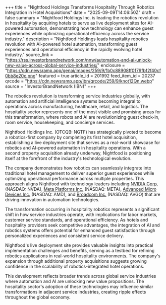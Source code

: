 +++
title = "Nightfood Holdings Transforms Hospitality Through Robotics Integration in Hotel Acquisitions"
date = "2025-09-09T14:06:50Z"
draft = false
summary = "Nightfood Holdings Inc. is leading the robotics revolution in hospitality by acquiring hotels to serve as live deployment sites for AI-powered automation, demonstrating how technology can enhance guest experiences while optimizing operational efficiency across the service industry."
description = "Nightfood Holdings leads hospitality robotics revolution with AI-powered hotel automation, transforming guest experiences and operational efficiency in the rapidly evolving hotel industry."
source_link = "https://rss.investorbrandnetwork.com/nnw/automation-and-ai-unlock-new-value-across-global-service-industries/"
enclosure = "https://cdn.newsramp.app/genai/images/259/9/1b0c88908ff0179fbf2f40cf0bb8e20c.png"
featured = true
article_id = 201992
feed_item_id = 20237
qrcode = "https://cdn.newsramp.app/ibn/qrcode/259/9/knot12Qn.webp"
source = "InvestorBrandNetwork (IBN)"
+++

<p>The robotics revolution is transforming service industries globally, with automation and artificial intelligence systems becoming integral to operations across manufacturing, healthcare, retail, and logistics. The hospitality sector represents one of the most visible and promising areas for this transformation, where robots and AI are revolutionizing guest check-in, room service, housekeeping, and concierge services.</p><p>Nightfood Holdings Inc. (OTCQB: NGTF) has strategically pivoted to become a robotics-first company by completing its first hotel acquisition, establishing a live deployment site that serves as a real-world showcase for robotics and AI-powered automation in hospitality operations. With a second property acquisition already underway, Nightfood is positioning itself at the forefront of the industry's technological evolution.</p><p>The company demonstrates how robotics can seamlessly integrate into traditional hotel management to deliver superior guest experiences while optimizing operational performance across multiple properties. This approach aligns Nightfood with technology leaders including <a href="https://www.nvidia.com" rel="nofollow" target="_blank">NVIDIA Corp.</a> (NASDAQ: NVDA), <a href="https://www.meta.com" rel="nofollow" target="_blank">Meta Platforms Inc.</a> (NASDAQ: META), <a href="https://www.amd.com" rel="nofollow" target="_blank">Advanced Micro Devices Inc.</a> (NASDAQ: AMD), and <a href="https://www.broadcom.com" rel="nofollow" target="_blank">Broadcom Inc.</a> (NASDAQ: AVGO) that are driving innovation in automation technologies.</p><p>The transformation occurring in hospitality robotics represents a significant shift in how service industries operate, with implications for labor markets, customer service standards, and operational efficiency. As hotels and hospitality providers seek competitive advantages, the integration of AI and robotics systems offers potential for enhanced guest satisfaction through personalized experiences and consistent service delivery.</p><p>Nightfood's live deployment site provides valuable insights into practical implementation challenges and benefits, serving as a testbed for refining robotics applications in real-world hospitality environments. The company's expansion through additional property acquisitions suggests growing confidence in the scalability of robotics-integrated hotel operations.</p><p>This development reflects broader trends across global service industries where automation and AI are unlocking new value propositions. The hospitality sector's adoption of these technologies may influence similar transformations in adjacent service industries, creating ripple effects throughout the global economy.</p>